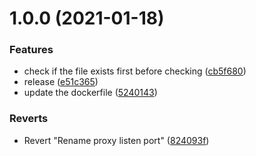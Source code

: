 # 1.0.0 (2021-01-18)


### Features

* check if the file exists first before checking ([cb5f680](https://github.com/jurgenweber/aws-es-kibana/commit/cb5f680535dfb65779b57fda5b68468362533c8b))
* release ([e51c365](https://github.com/jurgenweber/aws-es-kibana/commit/e51c365406e1ec889d79b4c5df9a3ec2f4735217))
* update the dockerfile ([5240143](https://github.com/jurgenweber/aws-es-kibana/commit/52401434c66ff0cde4e178579d55e3771e3fb1db))


### Reverts

* Revert "Rename proxy listen port" ([824093f](https://github.com/jurgenweber/aws-es-kibana/commit/824093f0df78a242618a78b7405db2649f761d77))
